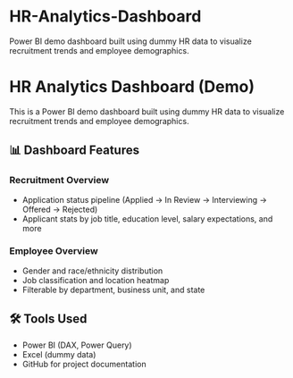 # HR-Analytics-Dashboard
Power BI demo dashboard built using dummy HR data to visualize recruitment trends and employee demographics.
# HR Analytics Dashboard (Demo)

This is a Power BI demo dashboard built using dummy HR data to visualize recruitment trends and employee demographics.

## 📊 Dashboard Features

### Recruitment Overview
- Application status pipeline (Applied → In Review → Interviewing → Offered → Rejected)
- Applicant stats by job title, education level, salary expectations, and more

### Employee Overview
- Gender and race/ethnicity distribution
- Job classification and location heatmap
- Filterable by department, business unit, and state

## 🛠️ Tools Used
- Power BI (DAX, Power Query)
- Excel (dummy data)
- GitHub for project documentation

